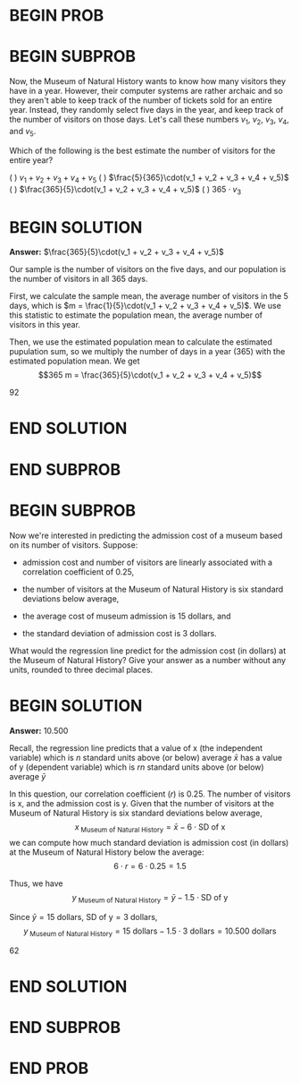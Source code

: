 # BEGIN PROB

# BEGIN SUBPROB

Now, the Museum of Natural History wants to know how many visitors they have in a year. However, their computer systems are rather archaic and so they aren't able to keep track of the number of tickets sold for an entire year. Instead, they randomly select five days in the year, and keep track of the number of visitors on those days. Let's call these numbers $v_1$, $v_2$, $v_3$, $v_4$, and $v_5$.

Which of the following is the best estimate the number of visitors for the entire year?

( ) $v_1 + v_2 + v_3 + v_4 + v_5$
( ) $\frac{5}{365}\cdot(v_1 + v_2 + v_3 + v_4 + v_5)$
( ) $\frac{365}{5}\cdot(v_1 + v_2 + v_3 + v_4 + v_5)$
( ) $365\cdot v_3$

# BEGIN SOLUTION

**Answer:** $\frac{365}{5}\cdot(v_1 + v_2 + v_3 + v_4 + v_5)$

Our sample is the number of visitors on the five days, and our population is the number of visitors in all 365 days. 

First, we calculate the sample mean, the average number of visitors in the 5 days, which is $m = \frac{1}{5}\cdot(v_1 + v_2 + v_3 + v_4 + v_5)$. We use this statistic to estimate the population mean, the average number of visitors in this year.

Then, we use the estimated population mean to calculate the estimated pupulation sum, so we multiply the number of days in a year (365) with the estimated population mean. We get $$365 m = \frac{365}{5}\cdot(v_1 + v_2 + v_3 + v_4 + v_5)$$

<average>92</average>

# END SOLUTION

# END SUBPROB

# BEGIN SUBPROB

Now we're interested in predicting the admission cost of a museum based on its number of visitors. Suppose: 

* admission cost and number of visitors are linearly associated with a correlation coefficient of 0.25, 

* the number of visitors at the Museum of Natural History is six standard deviations below average, 

* the average cost of museum admission is 15 dollars, and

* the standard deviation of admission cost is 3 dollars.

What would the regression line predict for the admission cost (in dollars) at the Museum of Natural History? Give your answer as a number without any units, rounded to three decimal places.

# BEGIN SOLUTION

**Answer:** 10.500

Recall, the regression line predicts that a value of x (the independent variable) which is $n$ standard units above (or below) average $\bar{x}$ has a value of y (dependent variable) which is $rn$ standard units above (or below) average $\bar{y}$

In this question, our correlation coefficient ($r$) is 0.25. The number of visitors is x, and the admission cost is y. Given that the number of visitors at the Museum of Natural History is six standard deviations below average, $$x_{\ \text {Museum of Natural History}} = \bar{x}-6\cdot \text{SD of x}$$ we can compute how much standard deviation is admission cost (in dollars) at the Museum of Natural History below the average:$$ 6 \cdot r = 6 \cdot 0.25 = 1.5$$ 

Thus, we have $$y_{\ \text {Museum of Natural History}} = \bar{y}-1.5\cdot \text{SD of y}$$

Since $\bar{y} = 15\ \text{dollars}$, $\text{SD of y} = 3\ \text{dollars}$,
$$y_{\ \text {Museum of Natural History}} = 15\ \text{dollars} -1.5\cdot 3\ \text{dollars} = 10.500\ \text{dollars}$$

<average>62</average>

# END SOLUTION

# END SUBPROB

# END PROB